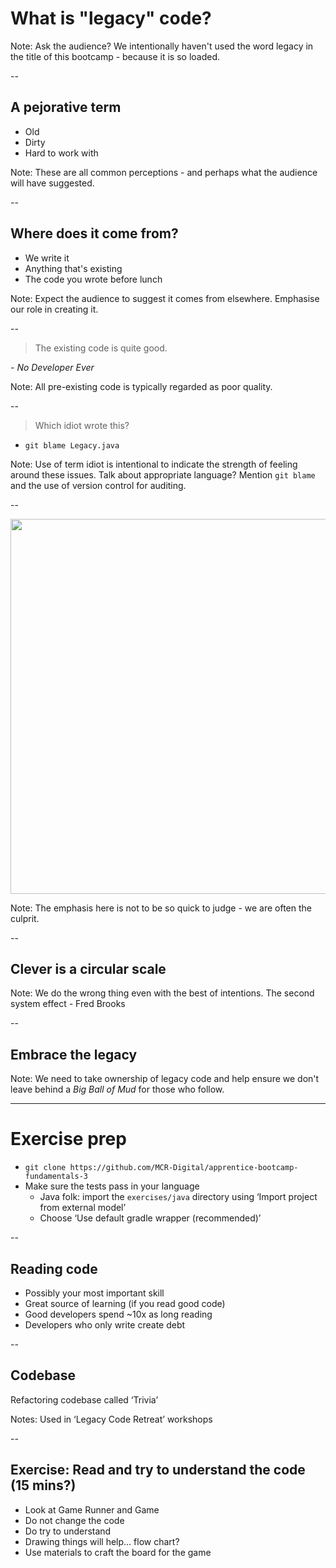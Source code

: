 # What is "legacy" code?

Note:
Ask the audience?
We intentionally haven't used the word legacy in the title of this bootcamp - because it is so loaded.

--

## A pejorative term

+ Old
+ Dirty
+ Hard to work with

Note:
These are all common perceptions - and perhaps what the audience will have suggested.

--

## Where does it come from?

+ We write it
+ Anything that's existing
+ The code you wrote before lunch

Note:
Expect the audience to suggest it comes from elsewhere.
Emphasise our role in creating it.

--

> The existing code is quite good.

\- _No Developer Ever_

Note:
All pre-existing code is typically regarded as poor quality.

--

> Which idiot wrote this?

+ `git blame Legacy.java`

Note:
Use of term idiot is intentional to indicate the strength of feeling around these issues.
Talk about appropriate language?
Mention `git blame` and the use of version control for auditing.

--

<img height="600" src="images/your-country-wants-you.jpg">

Note:
The emphasis here is not to be so quick to judge - we are often the culprit.

--

## Clever is a circular scale


Note:
We do the wrong thing even with the best of intentions.
The second system effect - Fred Brooks

--

## Embrace the legacy

Note:
We need to take ownership of legacy code and help ensure we don't leave behind a _Big Ball of Mud_ for those who follow.

---

# Exercise prep

* `git clone https://github.com/MCR-Digital/apprentice-bootcamp-fundamentals-3`
* Make sure the tests pass in your language
  * Java folk: import the `exercises/java` directory using ‘Import project from external model’
  * Choose ‘Use default gradle wrapper (recommended)’

--

## Reading code

+ Possibly your most important skill
+ Great source of learning (if you read good code)
+ Good developers spend ~10x as long reading
+ Developers who only write create debt

--

## Codebase

Refactoring codebase called ‘Trivia’

Notes: Used in ‘Legacy Code Retreat’ workshops

--

## Exercise: Read and try to understand the code (15 mins?)

+ Look at Game Runner and Game
+ Do not change the code
+ Do try to understand
+ Drawing things will help… flow chart?
+ Use materials to craft the board for the game
